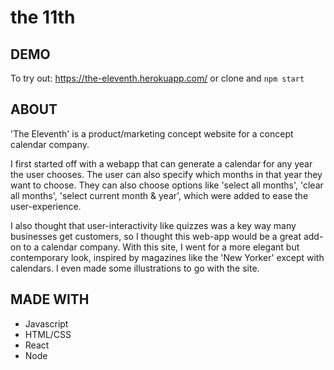 # the 11th

## DEMO
To try out:
https://the-eleventh.herokuapp.com/ or clone and `npm start`

## ABOUT
'The Eleventh' is a product/marketing concept website for a concept calendar company. 

I first started off with a webapp that can generate a calendar for any year the user chooses. The user can also specify which months in that year they want to choose. They can also choose options like 'select all months', 'clear all months', 'select current month & year', which were added to ease the user-experience.

I also thought that user-interactivity like quizzes was a key way many businesses get customers, so I thought this web-app would be a great add-on to a calendar company. With this site, I went for a more elegant but contemporary look, inspired  by magazines like the 'New Yorker' except with calendars. I even made some illustrations to go with the site.

## MADE WITH

 - Javascript
 - HTML/CSS
 - React
 - Node
